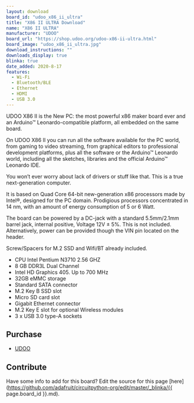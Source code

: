 ```yaml
---
layout: download
board_id: "udoo_x86_ii_ultra"
title: "X86 II ULTRA Download"
name: "X86 II ULTRA"
manufacturer: "UDOO"
board_url: "https://shop.udoo.org/udoo-x86-ii-ultra.html"
board_image: "udoo_x86_ii_ultra.jpg"
download_instructions: ""
downloads_display: true
blinka: true
date_added: 2020-8-17
features:
  - Wi-Fi
  - Bluetooth/BLE
  - Ethernet
  - HDMI
  - USB 3.0  
---
```


UDOO X86 II is the New PC: the most powerful x86 maker board ever and an Arduino™ Leonardo-compatible platform, all embedded on the same board.

On UDOO X86 II you can run all the software available for the PC world, from gaming to video streaming, from graphical editors to professional development platforms, plus all the software or the Arduino™ Leonardo world, including all the sketches, libraries and the official Arduino™ Leonardo IDE.

You won’t ever worry about lack of drivers or stuff like that. This is a true next-generation computer.

It is based on Quad Core 64-bit new-generation x86 processors made by Intel®, designed for the PC domain. Prodigious processors concentrated in 14 nm, with an amount of energy consumption of 5 or 6 Watt.

The board can be powered by a DC-jack with a standard 5.5mm/2.1mm barrel jack, internal positive, Voltage 12V ± 5%. This is not included. Alternatively, power can be provided though the VIN pin located on the header.

Screw/Spacers for M.2 SSD and Wifi/BT already included.

- CPU Intel Pentium N3710 2.56 GHZ
- 8 GB DDR3L Dual Channel
- Intel HD Graphics 405. Up to 700 MHz
- 32GB eMMC storage
- Standard SATA connector
- M.2 Key B SSD slot
- Micro SD card slot
- Gigabit Ethernet connector
- M.2 Key E slot for optional Wireless modules
- 3 x USB 3.0 type-A sockets


## Purchase
* [UDOO](https://shop.udoo.org/udoo-x86-ii-ultra.html)

## Contribute

Have some info to add for this board? Edit the source for this page [here](https://github.com/adafruit/circuitpython-org/edit/master/_blinka/{{ page.board_id }}.md).
